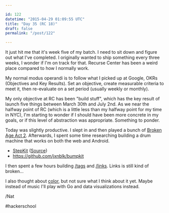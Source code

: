 ```yaml
---

id: 122
datetime: "2015-04-29 01:09:55 UTC"
title: "Day 35 (RC 18)"
draft: false
permalink: "/post/122"

---
```


It just hit me that it's week five of my batch. I need to sit down and figure out what I've completed. I originally wanted to ship something every three weeks, I wonder if I'm on track for that. Recurse Center has been a weird place compared to how I normally work. 

My normal modus operandi is to follow what I picked up at Google, OKRs (Objectives and Key Results). Set an objective, create measurable criteria to meet it, then re-evaluate on a set period (usually weekly or monthly).

My only objective at RC has been "build stuff", which has the key result of launch five things between March 30th and July 2nd. As we near the halfway point of RC (which is a little less than my halfway point for my time in NYC), I'm starting to wonder if I should have been more concrete in my goals, or if this level of abstraction was appropriate. Something to ponder.

Today was slightly productive. I slept in and then played a bunch of [Broken Age Act 2](http://www.brokenagegame.com/). Afterwards, I spent some time researching building a drum machine that works on both the web and Android.

 - [StepKit](http://jxnblk.com/stepkit/?tempo=96&currentKit=1&currentBank=2&loopLength=16) ([Source](https://github.com/jxnblk/stepkit))
 - https://github.com/jxnblk/bumpkit

I then spent a few hours building [/tags](https://writing.natwelch.com/tags) and [/links](https://writing.natwelch.com/links). Links is still kind of broken...

I also thought about [color](http://clrs.cc/), but not sure what I think about it yet. Maybe instead of music I'll play with Go and data visualizations instead.

/Nat

#hackerschool

